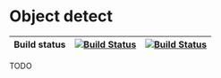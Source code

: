 # Object detect

| Build status | [![Build Status](https://github.com/ctu-mrs/object_detect/workflows/Melodic/badge.svg)](https://github.com/ctu-mrs/object_detect/actions) | [![Build Status](https://github.com/ctu-mrs/object_detect/workflows/Noetic/badge.svg)](https://github.com/ctu-mrs/object_detect/actions) |
|--------------|-------------------------------------------------------------------------------------------------------------------------------------------|------------------------------------------------------------------------------------------------------------------------------------------|

TODO
